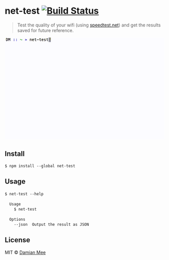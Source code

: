 # net-test [![Build Status](https://travis-ci.org/chester1000/net-test.svg?branch=master)](https://travis-ci.org/chester1000/net-test)

> Test the quality of your wifi (using [speedtest.net](http://www.speedtest.net)) and get the results saved for future reference. 

![](screenshot.gif)


## Install

```
$ npm install --global net-test
```


## Usage

```
$ net-test --help

  Usage
    $ net-test

  Options
    --json  Output the result as JSON
```


## License

MIT © [Damian Mee](http://meedamian.com)
